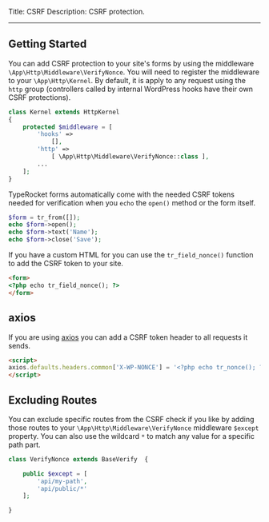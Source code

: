 Title: CSRF
Description: CSRF protection.

---

## Getting Started

You can add CSRF protection to your site's forms by using the middleware `\App\Http\Middleware\VerifyNonce`. You will need to register the middleware to your `\App\Http\Kernel`. By default, it is apply to any request using the `http` group (controllers called by internal WordPress hooks have their own CSRF protections).

```php
class Kernel extends HttpKernel
{
    protected $middleware = [
        'hooks' =>
            [],
        'http' =>
            [ \App\Http\Middleware\VerifyNonce::class ],
        ...
    ];
}
```

TypeRocket forms automatically come with the needed CSRF tokens needed for verification when you `echo` the `open()` method or the form itself.

```php
$form = tr_from([]);
echo $form->open();
echo $form->text('Name');
echo $form->close('Save');
```

If you have a custom HTML for you can use the `tr_field_nonce()` function to add the CSRF token to your site.

```html
<form>
<?php echo tr_field_nonce(); ?>
</form>
```

## axios

If you are using [axios](https://github.com/axios/axios) you can add a CSRF token header to all requests it sends.

```html
<script>
axios.defaults.headers.common['X-WP-NONCE'] = '<?php echo tr_nonce(); ?>';
</script>
```

## Excluding Routes

You can exclude specific routes from the CSRF check if you like by adding those routes to your `\App\Http\Middleware\VerifyNonce` middleware `$except` property. You can also use the wildcard `*` to match any value for a specific path part. 

```php
class VerifyNonce extends BaseVerify  {

    public $except = [
        'api/my-path',
        'api/public/*'
    ];

}
```
